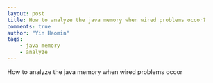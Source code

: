 ```yaml
---
layout: post
title: How to analyze the java memory when wired problems occor?
comments: true
author: "Yin Haomin"
tags:
    - java memory
    - analyze
---
```


How to analyze the java memory when wired problems occor
